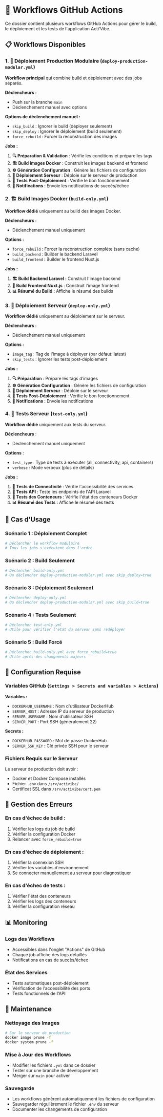 # 🚀 Workflows GitHub Actions

Ce dossier contient plusieurs workflows GitHub Actions pour gérer le build, le déploiement et les tests de l'application Acti'Vibe.

## 📋 Workflows Disponibles

### 1. 🚀 Déploiement Production Modulaire (`deploy-production-modular.yml`)

**Workflow principal** qui combine build et déploiement avec des jobs séparés.

**Déclencheurs :**
- Push sur la branche `main`
- Déclenchement manuel avec options

**Options de déclenchement manuel :**
- `skip_build` : Ignorer le build (déployer seulement)
- `skip_deploy` : Ignorer le déploiement (build seulement)
- `force_rebuild` : Forcer la reconstruction des images

**Jobs :**
1. **🔍 Préparation & Validation** : Vérifie les conditions et prépare les tags
2. **🏗️ Build Images Docker** : Construit les images backend et frontend
3. **⚙️ Génération Configuration** : Génère les fichiers de configuration
4. **🚀 Déploiement Serveur** : Déploie sur le serveur de production
5. **🧪 Tests Post-Déploiement** : Vérifie le bon fonctionnement
6. **📧 Notifications** : Envoie les notifications de succès/échec

### 2. 🏗️ Build Images Docker (`build-only.yml`)

**Workflow dédié** uniquement au build des images Docker.

**Déclencheurs :**
- Déclenchement manuel uniquement

**Options :**
- `force_rebuild` : Forcer la reconstruction complète (sans cache)
- `build_backend` : Builder le backend Laravel
- `build_frontend` : Builder le frontend Nuxt.js

**Jobs :**
1. **🏗️ Build Backend Laravel** : Construit l'image backend
2. **🎨 Build Frontend Nuxt.js** : Construit l'image frontend
3. **📊 Résumé du Build** : Affiche le résumé des builds

### 3. 🚀 Déploiement Serveur (`deploy-only.yml`)

**Workflow dédié** uniquement au déploiement sur le serveur.

**Déclencheurs :**
- Déclenchement manuel uniquement

**Options :**
- `image_tag` : Tag de l'image à déployer (par défaut: latest)
- `skip_tests` : Ignorer les tests post-déploiement

**Jobs :**
1. **🔍 Préparation** : Prépare les tags d'images
2. **⚙️ Génération Configuration** : Génère les fichiers de configuration
3. **🚀 Déploiement Serveur** : Déploie sur le serveur
4. **🧪 Tests Post-Déploiement** : Vérifie le bon fonctionnement
5. **📧 Notifications** : Envoie les notifications

### 4. 🧪 Tests Serveur (`test-only.yml`)

**Workflow dédié** uniquement aux tests du serveur.

**Déclencheurs :**
- Déclenchement manuel uniquement

**Options :**
- `test_type` : Type de tests à exécuter (all, connectivity, api, containers)
- `verbose` : Mode verbeux (plus de détails)

**Jobs :**
1. **🔌 Tests de Connectivité** : Vérifie l'accessibilité des services
2. **🧪 Tests API** : Teste les endpoints de l'API Laravel
3. **🐳 Tests des Conteneurs** : Vérifie l'état des conteneurs Docker
4. **📊 Résumé des Tests** : Affiche le résumé des tests

## 🎯 Cas d'Usage

### Scénario 1 : Déploiement Complet
```bash
# Déclencher le workflow modulaire
# Tous les jobs s'exécutent dans l'ordre
```

### Scénario 2 : Build Seulement
```bash
# Déclencher build-only.yml
# Ou déclencher deploy-production-modular.yml avec skip_deploy=true
```

### Scénario 3 : Déploiement Seulement
```bash
# Déclencher deploy-only.yml
# Ou déclencher deploy-production-modular.yml avec skip_build=true
```

### Scénario 4 : Tests Seulement
```bash
# Déclencher test-only.yml
# Utile pour vérifier l'état du serveur sans redéployer
```

### Scénario 5 : Build Forcé
```bash
# Déclencher build-only.yml avec force_rebuild=true
# Utile après des changements majeurs
```

## 🔧 Configuration Requise

### Variables GitHub (`Settings > Secrets and variables > Actions`)

**Variables :**
- `DOCKERHUB_USERNAME` : Nom d'utilisateur DockerHub
- `SERVER_HOST` : Adresse IP du serveur de production
- `SERVER_USERNAME` : Nom d'utilisateur SSH
- `SERVER_PORT` : Port SSH (généralement 22)

**Secrets :**
- `DOCKERHUB_PASSWORD` : Mot de passe DockerHub
- `SERVER_SSH_KEY` : Clé privée SSH pour le serveur

### Fichiers Requis sur le Serveur

Le serveur de production doit avoir :
- Docker et Docker Compose installés
- Fichier `.env` dans `/srv/activibe/`
- Certificat SSL dans `/srv/activibe/cert.pem`

## 🚨 Gestion des Erreurs

### En cas d'échec de build :
1. Vérifier les logs du job de build
2. Vérifier la configuration Docker
3. Relancer avec `force_rebuild=true`

### En cas d'échec de déploiement :
1. Vérifier la connexion SSH
2. Vérifier les variables d'environnement
3. Se connecter manuellement au serveur pour diagnostiquer

### En cas d'échec de tests :
1. Vérifier l'état des conteneurs
2. Vérifier les logs des conteneurs
3. Vérifier la configuration réseau

## 📊 Monitoring

### Logs des Workflows
- Accessibles dans l'onglet "Actions" de GitHub
- Chaque job affiche des logs détaillés
- Notifications en cas de succès/échec

### État des Services
- Tests automatiques post-déploiement
- Vérification de l'accessibilité des ports
- Tests fonctionnels de l'API

## 🔄 Maintenance

### Nettoyage des Images
```bash
# Sur le serveur de production
docker image prune -f
docker system prune -f
```

### Mise à Jour des Workflows
- Modifier les fichiers `.yml` dans ce dossier
- Tester sur une branche de développement
- Merger sur `main` pour activer

### Sauvegarde
- Les workflows génèrent automatiquement les fichiers de configuration
- Sauvegarder régulièrement le fichier `.env` du serveur
- Documenter les changements de configuration
